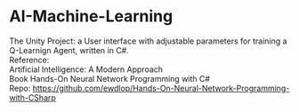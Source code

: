 # AI-Machine-Learning
The Unity Project: a User interface with adjustable parameters for training a Q-Learnign Agent, written in C#.<br />
Reference:<br />
Artificial Intelligence: A Modern Approach <br />
Book Hands-On Neural Network Programming with C#<br />
Repo: https://github.com/ewdlop/Hands-On-Neural-Network-Programming-with-CSharp
